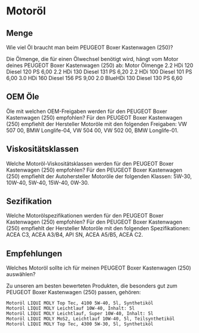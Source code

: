 # Motoröl 

## Menge
Wie viel Öl braucht man beim PEUGEOT Boxer Kastenwagen (250)?

Die Ölmenge, die für einen Ölwechsel benötigt wird, hängt vom Motor deines PEUGEOT Boxer Kastenwagen (250) ab:
Motor	Ölmenge
2.2 HDi 120 Diesel 120 PS	6,00
2.2 HDi 130 Diesel 131 PS	6,20
2.2 HDi 100 Diesel 101 PS	6,00
3.0 HDi 160 Diesel 156 PS	9,00
2.0 BlueHDi 130 Diesel 130 PS	6,60

## OEM Öle
Öle mit welchen OEM-Freigaben werden für den PEUGEOT Boxer Kastenwagen (250) empfohlen?
Für den PEUGEOT Boxer Kastenwagen (250) empfiehlt der Hersteller Motoröle mit den folgenden Freigaben: VW 507 00, BMW Longlife-04, VW 504 00, VW 502 00, BMW Longlife-01.

## Viskositätsklassen
Welche Motoröl-Viskositätsklassen werden für den PEUGEOT Boxer Kastenwagen (250) empfohlen?
Für den PEUGEOT Boxer Kastenwagen (250) empfiehlt der Autohersteller Motoröle der folgenden Klassen: 5W-30, 10W-40, 5W-40, 15W-40, 0W-30.

## Sezifikation
Welche Motorölspezifikationen werden für den PEUGEOT Boxer Kastenwagen (250) empfohlen?
Für den PEUGEOT Boxer Kastenwagen (250) empfiehlt der Hersteller Motoröle mit den folgenden Spezifikationen: ACEA C3, ACEA A3/B4, API SN, ACEA A5/B5, ACEA C2.

## Empfehlungen
Welches Motoröl sollte ich für meinen PEUGEOT Boxer Kastenwagen (250) auswählen?

Zu unseren am besten bewerteten Produkten, die besonders gut zum PEUGEOT Boxer Kastenwagen (250) passen, gehören:

    Motoröl LIQUI MOLY Top Tec, 4100 5W-40, 5l, Synthetiköl
    Motoröl LIQUI MOLY Leichtlauf 10W-40, Inhalt: 5l
    Motoröl LIQUI MOLY Leichtlauf, Super 10W-40, Inhalt: 5l
    Motoröl LIQUI MOLY МoS2, Leichtlauf 10W-40, 5l, Teilsynthetiköl
    Motoröl LIQUI MOLY Top Tec, 4300 5W-30, 5l, Synthetiköl
